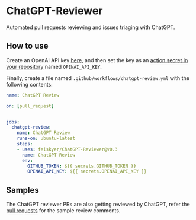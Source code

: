 # ChatGPT-Reviewer

Automated pull requests reviewing and issues triaging with ChatGPT.

## How to use

Create an OpenAI API key [here](https://platform.openai.com/account/api-keys), and then set the key as an [action secret in your repository](https://docs.github.com/en/actions/security-guides/encrypted-secrets#creating-encrypted-secrets-for-a-repository) named `OPENAI_API_KEY`.

Finally, create a file named `.github/workflows/chatgpt-review.yml` with the following contents:

```yaml
name: ChatGPT Review

on: [pull_request]


jobs:
  chatgpt-review:
    name: ChatGPT Review
    runs-on: ubuntu-latest
    steps:
    - uses: feiskyer/ChatGPT-Reviewer@v0.3
      name: ChatGPT Review
      env:
        GITHUB_TOKEN: ${{ secrets.GITHUB_TOKEN }}
        OPENAI_API_KEY: ${{ secrets.OPENAI_API_KEY }}
```

## Samples

The ChatGPT reviewer PRs are also getting reviewed by ChatGPT, refer the [pull requests](https://github.com/feiskyer/ChatGPT-Reviewer/pulls?q=is%3Apr) for the sample review comments.
